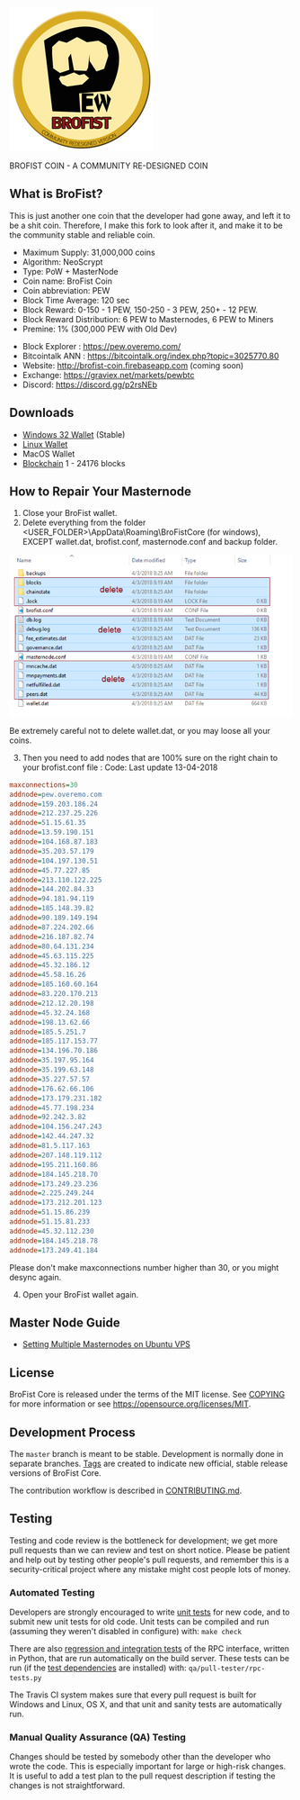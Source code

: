 ![Brofist Logo](/src/qt/res/icons/bitcoin.png)

BROFIST COIN - A COMMUNITY RE-DESIGNED COIN 

What is BroFist?
----------------

This is just another one coin that the developer had gone away, and left it to be a shit coin.
Therefore, I make this fork to look after it, and make it to be the community stable and reliable coin.

- Maximum Supply: 31,000,000 coins
- Algorithm: NeoScrypt
- Type: PoW + MasterNode
- Coin name: BroFist Coin
- Coin abbreviation: PEW
- Block Time Average: 120 sec
- Block Reward: 0-150 - 1 PEW, 150-250 - 3 PEW, 250+ - 12 PEW. 
- Block Reward Distribution: 6 PEW to Masternodes, 6 PEW to Miners
- Premine: 1% (300,000 PEW with Old Dev)

* Block Explorer : https://pew.overemo.com/
* Bitcointalk ANN : https://bitcointalk.org/index.php?topic=3025770.80 
* Website: http://brofist-coin.firebaseapp.com  (coming soon)
* Exchange: https://graviex.net/markets/pewbtc
* Discord: https://discord.gg/p2rsNEb

Downloads
----------------
* [Windows 32 Wallet](https://github.com/modcrypto/brofist/releases/download/1.1/brofist32-qt.zip) (Stable)
* [Linux Wallet](https://github.com/modcrypto/brofist/releases/download/1.1/brofishd_ubuntu.1.1.tar.gz)
* MacOS Wallet
* [Blockchain](https://github.com/modcrypto/brofist/releases/download/1.0/brofist_blockchain_24176.zip) 1 - 24176 blocks

How to Repair Your Masternode
------------------------
1. Close your BroFist wallet.
2. Delete everything from the folder <USER_FOLDER>\AppData\Roaming\BroFistCore (for windows), 
   EXCEPT wallet.dat, brofist.conf, masternode.conf and backup folder.

![Sample Screen](/doc/brofist_doc/step1.png)

Be extremely careful not to delete wallet.dat, or you may loose all your coins.

3. Then you need to add nodes that are 100% sure on the right chain to your brofist.conf file :
Code: Last update 13-04-2018 
```ini
maxconnections=30
addnode=pew.overemo.com
addnode=159.203.186.24
addnode=212.237.25.226
addnode=51.15.61.35
addnode=13.59.190.151
addnode=104.168.87.183
addnode=35.203.57.179
addnode=104.197.130.51
addnode=45.77.227.85
addnode=213.110.122.225
addnode=144.202.84.33
addnode=94.181.94.119
addnode=185.148.39.82
addnode=90.189.149.194
addnode=87.224.202.66
addnode=216.187.82.74
addnode=80.64.131.234
addnode=45.63.115.225
addnode=45.32.186.12
addnode=45.58.16.26
addnode=185.160.60.164
addnode=83.220.170.213
addnode=212.12.20.198
addnode=45.32.24.168
addnode=198.13.62.66
addnode=185.5.251.7
addnode=185.117.153.77
addnode=134.196.70.186
addnode=35.197.95.164
addnode=35.199.63.148
addnode=35.227.57.57
addnode=176.62.66.106
addnode=173.179.231.182
addnode=45.77.198.234
addnode=92.242.3.82
addnode=104.156.247.243
addnode=142.44.247.32
addnode=81.5.117.163
addnode=207.148.119.112
addnode=195.211.160.86
addnode=184.145.218.70
addnode=173.249.23.236
addnode=2.225.249.244
addnode=173.212.201.123
addnode=51.15.86.239
addnode=51.15.81.233
addnode=45.32.112.230
addnode=184.145.218.78
addnode=173.249.41.184


```
Please don't make maxconnections number higher than 30, or you might desync again.

4. Open your BroFist wallet again.

Master Node Guide
----------------
* [Setting Multiple Masternodes on Ubuntu VPS](https://github.com/modcrypto/brofist/blob/master/doc/masternode_multi.md)


License
-------

BroFist Core is released under the terms of the MIT license. See [COPYING](COPYING) for more
information or see https://opensource.org/licenses/MIT.

Development Process
-------------------

The `master` branch is meant to be stable. Development is normally done in separate branches.
[Tags](https://github.com/brofistcoin/brofist/tags) are created to indicate new official,
stable release versions of BroFist Core.

The contribution workflow is described in [CONTRIBUTING.md](CONTRIBUTING.md).

Testing
-------

Testing and code review is the bottleneck for development; we get more pull
requests than we can review and test on short notice. Please be patient and help out by testing
other people's pull requests, and remember this is a security-critical project where any mistake might cost people
lots of money.

### Automated Testing

Developers are strongly encouraged to write [unit tests](/doc/unit-tests.md) for new code, and to
submit new unit tests for old code. Unit tests can be compiled and run
(assuming they weren't disabled in configure) with: `make check`

There are also [regression and integration tests](/qa) of the RPC interface, written
in Python, that are run automatically on the build server.
These tests can be run (if the [test dependencies](/qa) are installed) with: `qa/pull-tester/rpc-tests.py`

The Travis CI system makes sure that every pull request is built for Windows
and Linux, OS X, and that unit and sanity tests are automatically run.

### Manual Quality Assurance (QA) Testing

Changes should be tested by somebody other than the developer who wrote the
code. This is especially important for large or high-risk changes. It is useful
to add a test plan to the pull request description if testing the changes is
not straightforward.
